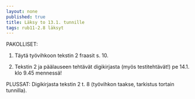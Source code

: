 ```yaml
---
layout: none
published: true
title: Läksy to 13.1. tunnille
tags: rub11-2.8 läksyt
---
```

PAKOLLISET:

1. Täytä työvihkoon tekstin 2 fraasit s. 10.

2. Tekstin 2 ja päälauseen tehtävät digikirjasta (myös testitehtävät!) pe 14.1. klo 9.45 mennessä!

PLUSSAT:
Digikirjasta tekstin 2 t. 8 (työvihkon taakse, tarkistus tortain tunnilla).

